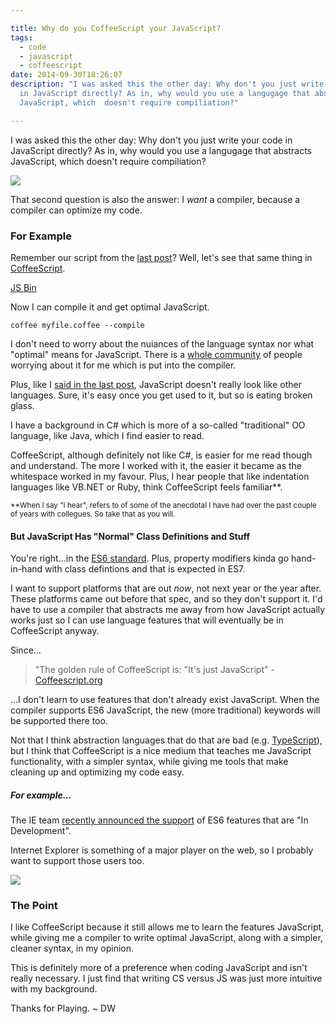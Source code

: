 ```yaml
---

title: Why do you CoffeeScript your JavaScript?
tags:
  - code
  - javascript
  - coffeescript
date: 2014-09-30T18:26:07
description: "I was asked this the other day: Why don't you just write your code
  in JavaScript directly? As in, why would you use a langugage that abstracts
  JavaScript, which  doesn't require compiliation?"

---
```


[1]: coffeescript-logo.png
[2]: ielogo-blue.png

I was asked this the other day: Why don't you just write your code in JavaScript directly? As in, why would you use a langugage that abstracts JavaScript, which  doesn't require compiliation?

![][1]

That second question is also the answer: I _want_ a compiler, because a compiler can optimize my code.

### For Example

Remember our script from the [last post](http://davidwesst.com/why-do-i-javascript/)? Well, let's see that same thing in [CoffeeScript](http://coffeescript.org).

[JS Bin](http://jsbin.com/codizu/1/embed?js,console)<script src="http://static.jsbin.com/js/embed.js"></script>

Now I can compile it and get optimal JavaScript. 

`coffee myfile.coffee --compile`

I don't need to worry about the nuiances of the language syntax nor what "optimal" means for JavaScript. There is a [whole community](https://github.com/jashkenas/coffeescript) of people worrying about it for me which is put into the compiler.

Plus, like I [said in the last post](http://davidwesst.com/why-do-i-javascript/), JavaScript doesn't really look like other languages. Sure, it's easy once you get used to it, but so is eating broken glass. 

I have a background in C# which is more of a so-called "traditional" OO language, like Java, which I find easier to read.

CoffeeScript, although definitely not like C#, is easier for me read though and understand. The more I worked with it, the easier it became as the whitespace worked in my favour. Plus, I hear people that like indentation languages like VB.NET or Ruby, think CoffeeScript feels familiar**.

<small>**When I say "I hear", refers to of some of the anecdotal I have had over the past couple of years with collegues. So take that as you will.</small>

#### But JavaScript Has "Normal" Class Definitions and Stuff

You're right...in the [ES6 standard](http://wiki.ecmascript.org/doku.php?do=show&amp;id=harmony%3Aspecification_drafts#current_working_draft). Plus, property modifiers kinda go hand-in-hand with class defintions and that is expected in ES7\. 

I want to support platforms that are out _now_, not next year or the year after. These platforms came out before that spec, and so they don't support it. I'd have to use a compiler that abstracts me away from how JavaScript actually works just so I can use language features that will eventually be in CoffeeScript anyway.

Since...  

> "The golden rule of CoffeeScript is: "It's just JavaScript" - [Coffeescript.org](http://coffeescript.org)

...I don't learn to use features that don't already exist JavaScript. When the compiler supports ES6 JavaScript, the new (more traditional) keywords will be supported there too. 

Not that I think abstraction languages that do that are bad (e.g. [TypeScript](http://www.typescriptlang.org/)), but I think that CoffeeScript is a nice medium that teaches me JavaScript functionality, with a simpler syntax, while giving me tools that make cleaning up and optimizing my code easy.

##### For example...

The IE team [recently announced the support](http://blogs.msdn.com/b/ie/archive/2014/09/18/updates-to-our-platform-roadmap.aspx) of ES6 features that are "In Development".

Internet Explorer is something of a major player on the web, so I probably want to support those users too.

![][2]

### The Point

I like CoffeeScript because it still allows me to learn the features JavaScript, while giving me a compiler to write optimal JavaScript, along with a simpler, cleaner syntax, in my opinion.

This is definitely more of a preference when coding JavaScript and isn't really necessary. I just find that writing CS versus JS was just more intuitive with my background.

Thanks for Playing. ~ DW